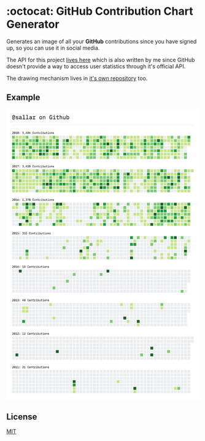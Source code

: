 # :octocat: GitHub Contribution Chart Generator

Generates an image of all your **GitHub** contributions since you have signed up, so you can use it in social media.

The API for this project [lives here](https://github.com/sallar/github-contributions-api) which is also written by me since GitHub doesn't provide a way to access user statistics through it's official API.

The drawing mechanism lives in [it's own repository](https://github.com/sallar/github-contributions-canvas) too.

## Example

![](screenshot.png)

## License

[MIT](https://opensource.org/licenses/MIT)
